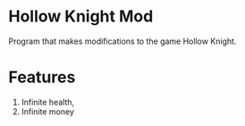 # Hollow Knight Mod 
Program that makes modifications to the game Hollow Knight. 

# Features 
1. Infinite health,
2. Infinite money

